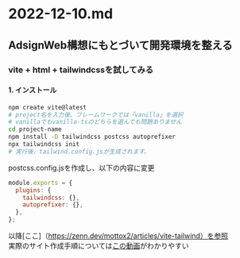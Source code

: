 # 2022-12-10.md

## AdsignWeb構想にもとづいて開発環境を整える

### vite + html + tailwindcssを試してみる

#### 1. インストール

```bash
npm create vite@latest
# project名を入力後、フレームワークでは「vanilla」を選択
# vanillaでもvanilla-tsのどちらを選んでも問題ありません
cd project-name
npm install -D tailwindcss postcss autoprefixer
npx tailwindcss init
# 実行後、tailwind.config.jsが生成されます。
```

postcss.config.jsを作成し、以下の内容に変更

```javascript
module.exports = {
  plugins: {
    tailwindcss: {},
    autoprefixer: {},
  },
};
```

以降[ここ]（https://zenn.dev/mottox2/articles/vite-tailwind）を参照  
実際のサイト作成手順については[この動画](https://youtu.be/82cN8zwDhbY?t=74)がわかりやすい  



